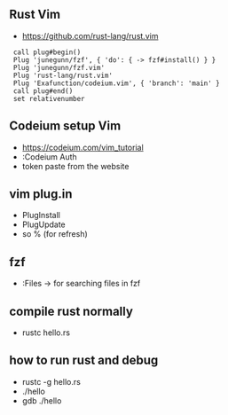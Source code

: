 ## Rust Vim 
- https://github.com/rust-lang/rust.vim
```vimplugin
 call plug#begin()
 Plug 'junegunn/fzf', { 'do': { -> fzf#install() } }
 Plug 'junegunn/fzf.vim'
 Plug 'rust-lang/rust.vim'
 Plug 'Exafunction/codeium.vim', { 'branch': 'main' }
 call plug#end()
 set relativenumber
```
## Codeium setup Vim
- https://codeium.com/vim_tutorial
- :Codeium Auth
- token paste from the website

## vim plug.in 
- PlugInstall
- PlugUpdate
- so % (for refresh)

## fzf

- :Files -> for searching files in fzf
## compile rust normally 
- rustc hello.rs
## how to run rust and debug 
- rustc -g hello.rs
- ./hello
- gdb ./hello
